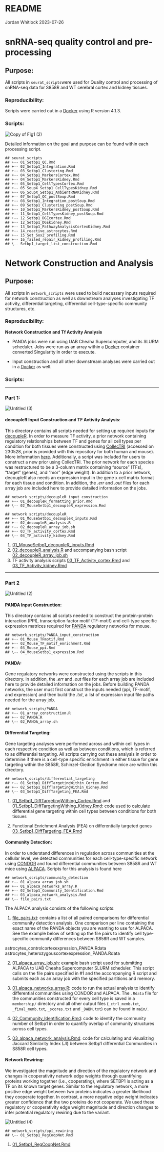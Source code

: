 README
================
Jordan Whitlock
2023-07-26

# snRNA-seq quality control and pre-processing

## Purpose:

All scripts in `seurat_scripts`were used for Quality control and
processing of snRNA-seq data for S858R and WT cerebral cortex and kidney
tissues.

### Reproducibility:

Scripts were carried out in a
[Docker](https://hub.docker.com/repository/docker/jordanwhitlock/setbp1_manuscript/general)
using R version 4.1.3.

### Scripts:

![Copy of Fig1 (2)](https://github.com/lasseignelab/230227_JW_Setbp1Manuscript/assets/62023125/9931bd70-5094-48b2-90cd-ebdbc00cc51a)


Detailed information on the goal and purpose can be found within each
processing script.

    ## seurat_scripts
    ## +-- 01_Setbp1_QC.Rmd
    ## +-- 02_Setbp1_Integration.Rmd
    ## +-- 03_Setbp1_Clustering.Rmd
    ## +-- 04_Setbp1_MarkersCortex.Rmd
    ## +-- 04_Setbp1_MarkersKidney.Rmd
    ## +-- 05_Setbp1_CellTypesCortex.Rmd
    ## +-- 05_SoupX_Setbp1_CellTypesKidney.Rmd
    ## +-- 06_SoupX_Setbp1_AmbientRNAKidney.Rmd
    ## +-- 07_Setbp1_QC_postSoup.Rmd
    ## +-- 08_Setbp1_Integration_postSoup.Rmd
    ## +-- 09_Setbp1_Clustering_postSoup.Rmd
    ## +-- 10_Setbp1_MarkersKidney_postSoup.Rmd
    ## +-- 11_Setbp1_CellTypesKidney_postSoup.Rmd
    ## +-- 12_Setbp1_DGEcortex.Rmd
    ## +-- 12_Setbp1_DGEkidney.Rmd
    ## +-- 13_Setbp1_PathwayAnalysisCortexKidney.Rmd
    ## +-- 14_reactive_astrocytes.Rmd
    ## +-- 15_Set_Sox2_profiling.Rmd
    ## +-- 16_failed_repair_kidney_profiling.Rmd
    ## \-- Setbp1_target_list_construction.Rmd

# Network Construction and Analysis

## Purpose:

All scripts in `network_scripts` were used to build necessary inputs
required for network construction as well as downstream analyses
investigating TF activity, differential targeting, differential
cell-type-specific community structures, etc.

### Reproducibility:

**Network Construction and Tf Activity Analysis**

-   PANDA jobs were run using UAB Cheaha Supercomputer, and its SLURM
    scheduler. Jobs were run as an array within a
    [Docker](https://hub.docker.com/repository/docker/jordanwhitlock/setbp1_manuscript_panda_1.0.1/general)
    container converted Singularity in order to execute.

-   Input construction and all other downstream analyses were carried
    out in a
    [Docker](https://hub.docker.com/repository/docker/jordanwhitlock/setbp1_manuscript/general)
    as well.

### Scripts:

--------

### Part 1:
![Untitled (3)](https://github.com/lasseignelab/230227_JW_Setbp1Manuscript/assets/62023125/e2e73c4a-eb26-4b96-9847-0b81004bf1a7)


#### decoupleR Input Construction and TF Activity Analysis:

This directory contains all scripts needed for setting up required
inputs for [decoupleR](https://saezlab.github.io/decoupleR/). In order
to measure TF activity, a prior network containing regulatory
relationships between TF and genes for all cell types per condition for
both tissues were constructed using
[CollecTRI](https://github.com/saezlab/CollecTRI) (accessed on 230528,
prior is provided with this repository for both human and mouse). More
information
[here](https://www.biorxiv.org/content/10.1101/2023.03.30.534849v1).
Additionally, a script was included for users to construct a new prior
using CollecTRI. The prior network for each species was restructured to
be a 3-column matrix containing “source” (TFs), “target” (genes), and
“mor” (edge weight). In addition to a prior network, decoupleR also
needs an expression input in the gene x cell matrix format for each
tissue and condition. In addition, the *.err* and *.out* files for each
array job are included here to provide detailed information on the jobs.

    ## network_scripts/decoupleR_input_construction
    ## +-- 01_decoupleR_formatting_prior.Rmd
    ## \-- 02_MouseSetbp1_decoupleR_expression.Rmd

    ## network_scripts/decoupleR
    ## +-- 01_MouseSetbp1_decoupleR_inputs.Rmd
    ## +-- 02_decoupleR_analysis.R
    ## +-- 02_decoupleR_array_job.sh
    ## +-- 03_TF_activity_cortex.Rmd
    ## \-- 04_TF_activity_kidney.Rmd

1.  [01_MouseSetbp1_decoupleR_inputs.Rmd](https://github.com/lasseignelab/230227_JW_Setbp1Manuscript/blob/main/src/network_scripts/decoupleR/01_MouseSetbp1_decoupleR_inputs.Rmd)
2.  [02_decoupleR_analysis.R](https://github.com/lasseignelab/230227_JW_Setbp1Manuscript/blob/main/src/network_scripts/decoupleR/02_decoupleR_analysis.R)
    and accompanying bash script
    [02_decoupleR_array_job.sh](https://github.com/lasseignelab/230227_JW_Setbp1Manuscript/blob/main/src/network_scripts/decoupleR/02_decoupleR_array_job.sh)
3.  TF activity analysis scripts
    [03_TF_Activity_cortex.Rmd](https://github.com/lasseignelab/230227_JW_Setbp1Manuscript/blob/main/src/network_scripts/decoupleR/03_TF_activity_cortex.Rmd)
    and
    [03_TF_Activity_kidney.Rmd](https://github.com/lasseignelab/230227_JW_Setbp1Manuscript/blob/main/src/network_scripts/decoupleR/04_TF_activity_kidney.Rmd)

--------

### Part 2
![Untitled (2)](https://github.com/lasseignelab/230227_JW_Setbp1Manuscript/assets/62023125/c0c5f7e3-6284-4c82-be6b-512a97bc94a1)

#### PANDA Input Construction:

This directory contains all scripts needed to construct the
protein-protein interaction (PPI), transcription factor motif (TF-motif)
and cell-type specific expression matrices required for
[PANDA](https://netzoo.github.io/zooanimals/panda/) regulatory networks
for mouse.

    ## network_scripts/PANDA_input_construction
    ## +-- 01_Mouse_TFmotif.Rmd
    ## +-- 02_Mouse_TF_motif_enrichment.Rmd
    ## +-- 03_Mouse_ppi.Rmd
    ## \-- 04_MouseSetbp1_expression.Rmd

#### PANDA:

Gene regulatory networks were constructed using the scripts in this
directory. In addition, the *.err* and *.out* files for each array job
are included here to provide detailed information on the jobs. Before
building PANDA networks, the user must first construct the inputs needed
(ppi, TF-motif, and expression) and then build the *.txt*, a
list of expression input file paths needed for the array job.

    ## network_scripts/PANDA
    ## +-- 01_array_construction.R
    ## +-- 02_PANDA.R
    ## \-- 02_PANDA_array.sh

#### Differential Targeting:

Gene targeting analyses were performed across and within cell types in
each respective condition as well as between conditions, which is
referred to as differential targeting. All scripts carrying out these
analysis in order to determine if there is a cell-type specific
enrichment in either tissue for gene targeting within the S858R,
Schinzel-Giedion Syndrome mice are within this directory.

    ## network_scripts/differential_targeting
    ## +-- 01_Setbp1_DiffTargetingWithin_Cortex.Rmd
    ## +-- 02_Setbp1_DiffTargetingWithin_Kidney.Rmd
    ## \-- 03_Setbp1_DiffTargeting_FEA.Rmd

1.  [01_Setbp1_DiffTargetingWithing_Cortex.Rmd](https://github.com/lasseignelab/230227_JW_Setbp1Manuscript/blob/main/src/network_scripts/differential_targeting/01_Setbp1_DiffTargetingWithin_Cortex.Rmd)
    and
    [01_Setbp1_DiffTargetingWithing_Kidney.Rmd](https://github.com/lasseignelab/230227_JW_Setbp1Manuscript/blob/main/src/network_scripts/differential_targeting/02_Setbp1_DiffTargetingWithin_Kidney.Rmd):
    code used to calculate differential gene targeting within cell types
    between conditions for both tissues

2.  Functional Enrichment Analysis (FEA) on differentially targeted
    genes
    [03_Setbp1_DiffTargeting_FEA.Rmd](https://github.com/lasseignelab/230227_JW_Setbp1Manuscript/blob/main/src/network_scripts/differential_targeting/03_Setbp1_DiffTargeting_FEA.Rmd)

#### Community Detection:

In order to understand differences in regulation across communities at
the cellular level, we detected communities for each cell-type-specific
network using [CONDOR](https://netzoo.github.io/zooanimals/condor/) and
found differential communities between S858R and WT mice using
[ALPACA](https://netzoo.github.io/zooanimals/alpaca/). Scripts for this
analysis is found here

    ## network_scripts/community_detection
    ## +-- 01_alpaca_array_job.sh
    ## +-- 01_alpaca_networks_array.R
    ## +-- 02_Setbp1_Community_Identification.Rmd
    ## +-- 03_alpaca_network_analysis.Rmd
    ## \-- file_pairs.txt

The ALPACA analysis consists of the following scripts:

1.  [file_pairs.txt](https://github.com/lasseignelab/230227_JW_Setbp1Manuscript/blob/main/src/network_scripts/community_detection/file_pairs.txt):
    contains a list of all paired comparisons for differential community
    detection analysis. One comparison per line containing the exact
    name of the PANDA objects you are wanting to use for ALPACA. See
    the example below of setting up the file pairs to identify cell
    type-specific community differences between S858R and WT samples.

astrocytes_controlcortexexpression_PANDA.Rdata
astrocytes_heterozygouscortexexpression_PANDA.Rdata

2.  [01_alpaca_array_job.sh](https://github.com/lasseignelab/230227_JW_Setbp1Manuscript/blob/main/src/network_scripts/community_detection/alpaca_array_job.sh):
    example bash script used for submitting ALPACA to UAB Cheaha
    Supercomputer SLURM scheduler. This script calls on the file pairs
    specified in \#1 and the accompanying R script and submits each as
    an array job with the specified partitions and memory.

3.  [01_alpaca_networks_array.R](https://github.com/lasseignelab/230227_JW_Setbp1Manuscript/blob/main/src/network_scripts/community_detection/alpaca_networks_array.R):
    code to run the actual analysis to identify differential communities
    using CONDOR and ALPACA. The `.Rdata` file for the communities
    constructed for every cell type is saved in a `membership/`
    directory and all other output files (`_ctrl_memb.txt`,
    `_final_memb.txt`, `_scores.txt` and `_DWBM.txt`) can be found in
    `main/`.

4.  [02_Community_Identification.Rmd](https://github.com/lasseignelab/230227_JW_Setbp1Manuscript/blob/main/src/network_scripts/community_detection/02_Setbp1_Community_Identification.Rmd):
    code to identify the community number of Setbp1 in order to quantify
    overlap of community structures across cell types.

5.  [03_alpaca_network_analysis.Rmd](https://github.com/lasseignelab/230227_JW_Setbp1Manuscript/blob/main/src/network_scripts/community_detection/03_alpaca_network_analysis.Rmd):
    code for calculating and visualizing Jaccard Similarity Index (JI)
    between Setbp1 differential Communities in S858R cell types.

#### Network Rewiring:
We investigated the magnitude and direction of the regulatory network and changes in cooperativity network edge weights through quantifying proteins working together (i.e., cooperating), where SETBP1 is acting as a TF on its known target genes. Similar to the regulatory network, a more positive edge weight between two proteins indicates a greater likelihood they cooperate together. In contrast, a more negative edge weight indicates greater confidence that the two proteins do not cooperate. We used these regulatory or cooperativity edge weight magnitude and direction changes to infer potential regulatory rewiring due to the variant.

![Untitled (4)](https://github.com/lasseignelab/230227_JW_Setbp1Manuscript/assets/62023125/9817a65d-9d6f-44e1-8011-f09400b358a6)


    ## network_scripts/ppi_rewiring
    ## \-- 01_Setbp1_RegCoopNet.Rmd

1.  [01_Setbp1_RegCoopNet.Rmd](https://github.com/lasseignelab/230227_JW_Setbp1Manuscript/blob/main/src/network_scripts/ppi_rewiring/01_Setbp1_RegCoopNet.Rmd)
